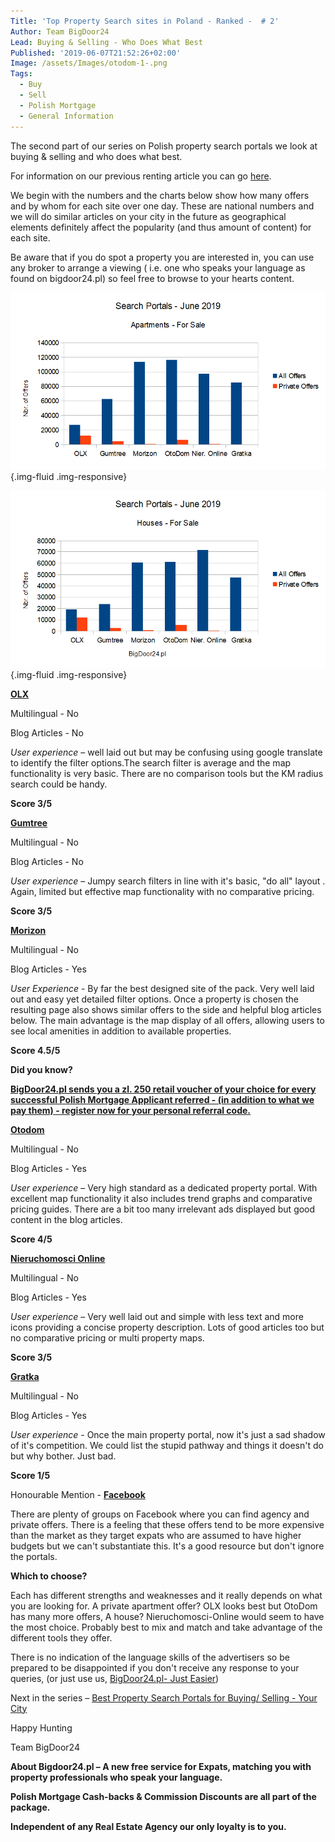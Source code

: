 ```yaml
---
Title: 'Top Property Search sites in Poland - Ranked -  # 2'
Author: Team BigDoor24
Lead: Buying & Selling - Who Does What Best
Published: '2019-06-07T21:52:26+02:00'
Image: /assets/Images/otodom-1-.png
Tags:
  - Buy
  - Sell
  - Polish Mortgage
  - General Information
---
```

The second part of our series on Polish property search portals we look at buying & selling and who does what best. 

For information on our previous renting article you can go [here](https://www.facebook.com/bigdoor24/).

We begin with the numbers and the charts below show how many offers and by whom for each site over one day. These are national numbers and we will do similar articles on your city in the future as geographical elements definitely affect the popularity (and thus amount of content) for each site.

Be aware that if you do spot a property you are interested in, you can use any broker to arrange a viewing ( i.e. one who speaks your language as found on bigdoor24.pl) so feel free to browse to your hearts content.

![](../assets/Images/aptsalenational.png){.img-fluid .img-responsive}



![](../assets/Images/housesalenportalnational.png){.img-fluid .img-responsive}



[**OLX**](https://www.olx.pl/)

Multilingual - No

Blog Articles - No

_User experience_ – well laid out but may be confusing using google translate to identify the filter options.The search filter is average and the map functionality is very basic. There are no comparison tools but the KM radius search could be handy. 

**Score 3/5**

[**Gumtree**](https://www.gumtree.pl/)

Multilingual - No

Blog Articles - No

_User experience_ – Jumpy search filters in line with it's basic, "do all" layout . Again, limited but effective map functionality with no comparative pricing.

**Score 3/5**

[**Morizon**](https://www.morizon.pl/)

Multilingual - No

Blog Articles - Yes

_User Experience_ - By far the best designed site of the pack. Very well laid out and easy yet detailed filter options. Once a property is chosen the resulting page also shows similar offers to the side and helpful blog articles below. The main advantage is the map display of all offers, allowing users to see local amenities in addition to available properties.

**Score 4.5/5**

**Did you know?**

[**BigDoor24.pl sends you a zl. 250 retail voucher of your choice for every successful Polish Mortgage Applicant referred - (in addition to what we pay them) - register now for your personal referral code.**](https://bigdoor24.pl/)

[**Otodom**](https://www.otodom.pl/)

Multilingual - No

Blog Articles - Yes

_User experience_ – Very high standard as a dedicated property portal. With excellent map functionality it also includes trend graphs and comparative pricing guides. There are a bit too many irrelevant ads displayed but good content in the blog articles.

**Score 4/5**

[**Nieruchomosci Online**](https://www.nieruchomosci-online.pl/)

Multilingual - No

Blog Articles - Yes

_User experience_ – Very well laid out and simple with less text and more icons providing a concise property description. Lots of good articles too but no comparative pricing or multi property maps.

**Score 3/5**

[**Gratka**](https://gratka.pl/)

Multilingual - No

Blog Articles - Yes

_User experience_ - Once the main property portal, now it's just a sad shadow of it's competition. We could list the stupid pathway and things it doesn't do but why bother. Just bad.

**Score 1/5**

Honourable Mention - [**Facebook**](https://www.facebook.com/bigdoor24/)

There are plenty of groups on Facebook where you can find agency and private offers. There is a feeling that these offers tend to be more expensive than the market as they target expats who are assumed to have higher budgets but we can't substantiate this. It's a good resource but don't ignore the portals.

**Which to choose?**

Each has different strengths and weaknesses and it really depends on what you are looking for. A private apartment offer? OLX looks best but OtoDom has many more offers, A house? Nieruchomosci-Online would seem to have the most choice. Probably best to mix and match and take advantage of the different tools they offer.

There is no indication of the language skills of the advertisers so be prepared to be disappointed if you don't receive any response to your queries, (or just use us, [BigDoor24.pl- Just Easier](https://bigdoor24.pl/))

Next in the series – [Best Property Search Portals for Buying/ Selling - Your City](https://www.facebook.com/bigdoor24/)

Happy Hunting

Team BigDoor24

**About Bigdoor24.pl – A new free service for Expats, matching you with property professionals who speak your language.**

**Polish Mortgage Cash-backs & Commission Discounts are all part of the package.**

**Independent of any Real Estate Agency our only loyalty is to you.**
